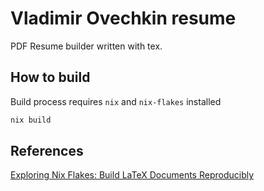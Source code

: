 # Vladimir Ovechkin resume

PDF Resume builder written with tex.

## How to build

Build process requires `nix` and `nix-flakes` installed

```sh
nix build
```

## References

[Exploring Nix Flakes: Build LaTeX Documents Reproducibly](https://flyx.org/nix-flakes-latex/)
